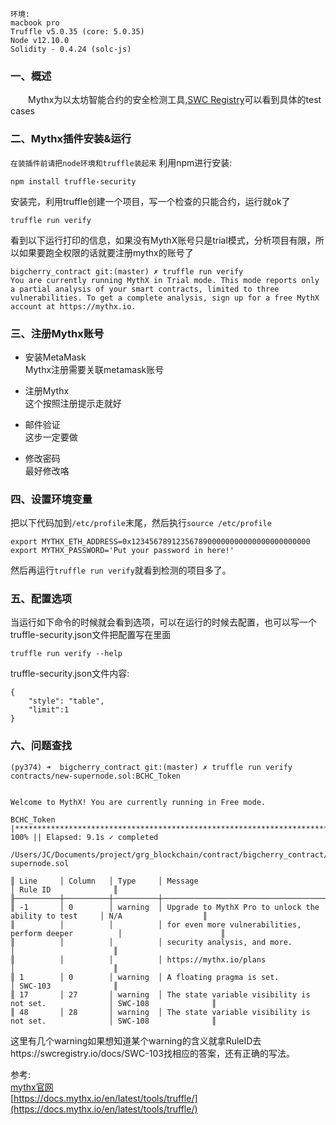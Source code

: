 `环境:`  
`macbook pro`  
`Truffle v5.0.35 (core: 5.0.35)`  
`Node v12.10.0`  
`Solidity - 0.4.24 (solc-js)`   
### 一、概述
&emsp;&emsp;Mythx为以太坊智能合约的安全检测工具,[SWC Registry](https://swcregistry.io/)可以看到具体的test cases

### 二、Mythx插件安装&运行
`在装插件前请把node环境和truffle装起来`
利用npm进行安装:
```
npm install truffle-security
```
安装完，利用truffle创建一个项目，写一个检查的只能合约，运行就ok了
```
truffle run verify
```

看到以下运行打印的信息，如果没有MythX账号只是trial模式，分析项目有限，所以如果要跑全权限的话就要注册mythx的账号了

```
bigcherry_contract git:(master) ✗ truffle run verify          
You are currently running MythX in Trial mode. This mode reports only a partial analysis of your smart contracts, limited to three vulnerabilities. To get a complete analysis, sign up for a free MythX account at https://mythx.io.
```

### 三、注册Mythx账号

* 安装MetaMask  
Mythx注册需要关联metamask账号

* 注册Mythx  
这个按照注册提示走就好

* 邮件验证  
这步一定要做 

* 修改密码  
最好修改咯

### 四、设置环境变量
把以下代码加到`/etc/profile`末尾，然后执行`source /etc/profile`
```
export MYTHX_ETH_ADDRESS=0x1234567891235678900000000000000000000000
export MYTHX_PASSWORD='Put your password in here!'
```
然后再运行`truffle run verify`就看到检测的项目多了。

### 五、配置选项
当运行如下命令的时候就会看到选项，可以在运行的时候去配置，也可以写一个truffle-security.json文件把配置写在里面
```
truffle run verify --help
```
truffle-security.json文件内容:
```
{   
    "style": "table",
    "limit":1
}
```


### 六、问题查找  
```
(py374) ➜  bigcherry_contract git:(master) ✗ truffle run verify contracts/new-supernode.sol:BCHC_Token


Welcome to MythX! You are currently running in Free mode.

BCHC_Token |**********************************************************************************| 100% || Elapsed: 9.1s ✓ completed

/Users/JC/Documents/project/grg_blockchain/contract/bigcherry_contract/contracts/new-supernode.sol

║ Line     │ Column   │ Type     │ Message                                                │ Rule ID              ║
╟──────────┼──────────┼──────────┼────────────────────────────────────────────────────────┼──────────────────────╢
║ -1       │ 0        │ warning  │ Upgrade to MythX Pro to unlock the ability to test     │ N/A                  ║
║          │          │          │ for even more vulnerabilities, perform deeper          │                      ║
║          │          │          │ security analysis, and more.                           │                      ║
║          │          │          │ https://mythx.io/plans                                 │                      ║
║ 1        │ 0        │ warning  │ A floating pragma is set.                              │ SWC-103              ║
║ 17       │ 27       │ warning  │ The state variable visibility is not set.              │ SWC-108              ║
║ 48       │ 28       │ warning  │ The state variable visibility is not set.              │ SWC-108              ║
```

这里有几个warning如果想知道某个warning的含义就拿RuleID去https://swcregistry.io/docs/SWC-103找相应的答案，还有正确的写法。


参考:   
[mythx官网](https://mythx.io/)  
[https://docs.mythx.io/en/latest/tools/truffle/](https://docs.mythx.io/en/latest/tools/truffle/)